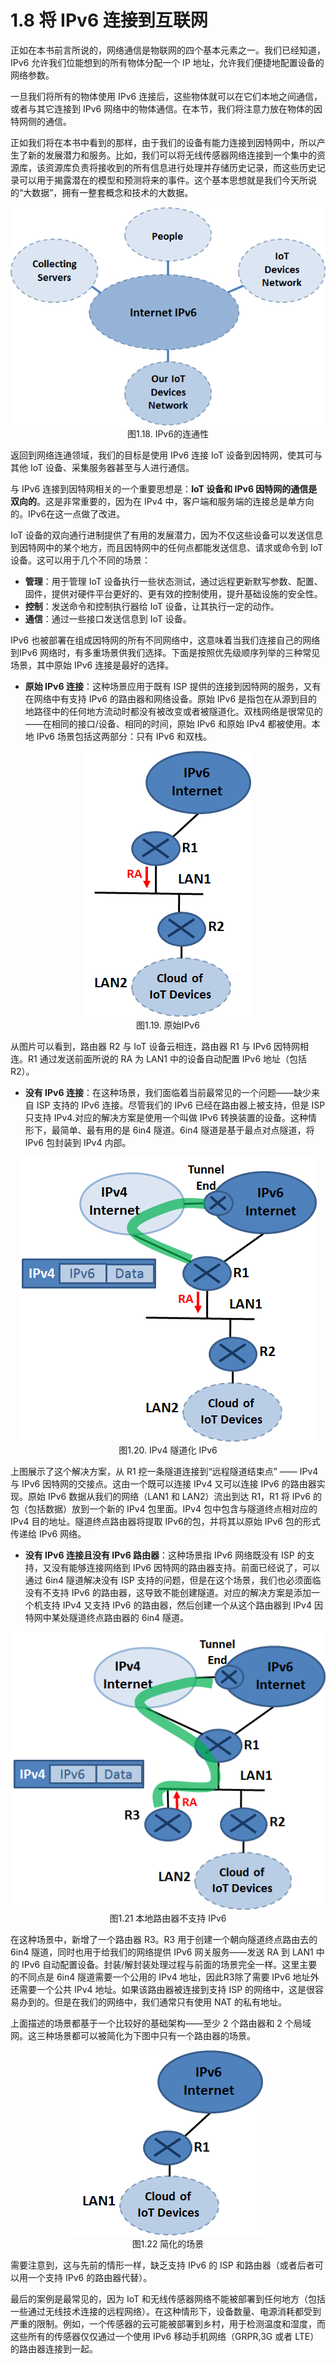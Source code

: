 # 1.8 将 IPv6 连接到互联网


正如在本书前言所说的，网络通信是物联网的四个基本元素之一。我们已经知道，IPv6 允许我们位能想到的所有物体分配一个 IP 地址，允许我们便捷地配置设备的网络参数。

一旦我们将所有的物体使用 IPv6 连接后，这些物体就可以在它们本地之间通信，或者与其它连接到 IPv6 网络中的物体通信。在本节，我们将注意力放在物体的因特网侧的通信。

正如我们将在本书中看到的那样，由于我们的设备有能力连接到因特网中，所以产生了新的发展潜力和服务。比如，我们可以将无线传感器网络连接到一个集中的资源库，该资源库负责将接收到的所有信息进行处理并存储历史记录，而这些历史记录可以用于揭露潜在的模型和预测将来的事件。这个基本思想就是我们今天所说的“大数据”，拥有一整套概念和技术的大数据。

<center><img src="images/iot_in_five_days/1/image011.png" /></center>
<center>图1.18. IPv6的连通性</center>

返回到网络连通领域，我们的目标是使用 IPv6 连接 IoT 设备到因特网，使其可与其他 IoT 设备、采集服务器甚至与人进行通信。

与 IPv6 连接到因特网相关的一个重要思想是：**IoT 设备和 IPv6 因特网的通信是双向的**。这是非常重要的，因为在 IPv4 中，客户端和服务端的连接总是单方向的。IPv6在这一点做了改进。

IoT 设备的双向通行进制提供了有用的发展潜力，因为不仅这些设备可以发送信息到因特网中的某个地方，而且因特网中的任何点都能发送信息、请求或命令到 IoT 设备。这可以用于几个不同的场景：
* **管理**：用于管理 IoT 设备执行一些状态测试，通过远程更新默写参数、配置、固件，提供对硬件平台更好的、更有效的控制使用，提升基础设施的安全性。
* **控制**：发送命令和控制执行器给 IoT 设备，让其执行一定的动作。
* **通信**：通过一些接口发送信息到 IoT 设备。

IPv6 也被部署在组成因特网的所有不同网络中，这意味着当我们连接自己的网络到IPv6 网络时，有多重场景供我们选择。下面是按照优先级顺序列举的三种常见场景，其中原始 IPv6 连接是最好的选择。
* **原始 IPv6 连接**：这种场景应用于既有 ISP 提供的连接到因特网的服务，又有在网络中有支持 IPv6 的路由器和网络设备。原始 IPv6 是指包在从源到目的地路径中的任何地方流动时都没有被改变或者被隧道化。双栈网络是很常见的——在相同的接口/设备、相同的时间，原始 IPv6 和原始 IPv4 都被使用。本地 IPv6 场景包括这两部分：只有 IPv6 和双栈。

<center><img src="images/iot_in_five_days/1/image012.png" /></center>
<center>图1.19. 原始IPv6</center>

从图片可以看到，路由器 R2 与 IoT 设备云相连，路由器 R1 与 IPv6 因特网相连。R1 通过发送前面所说的 RA 为 LAN1 中的设备自动配置 IPv6 地址（包括 R2）。
* **没有 IPv6 连接**：在这种场景，我们面临着当前最常见的一个问题——缺少来自 ISP 支持的 IPv6 连接。尽管我们的 IPv6 已经在路由器上被支持，但是 ISP 只支持 IPv4.对应的解决方案是使用一个叫做 IPv6 转换装置的设备。这种情形下，最简单、最有用的是 6in4 隧道。6in4 隧道是基于最点对点隧道，将 IPv6 包封装到 IPv4 内部。

<center><img src="images/iot_in_five_days/1/image013.png" /></center>
<center>图1.20. IPv4 隧道化 IPv6</center>

上图展示了这个解决方案，从 R1 挖一条隧道连接到“远程隧道结束点” —— IPv4 与 IPv6 因特网的交接点。这由一个既可以连接 IPv4 又可以连接 IPv6 的路由器实现。原始 IPv6 数据从我们的网络（LAN1 和 LAN2）流出到达 R1，R1 将 IPv6 的包（包括数据）放到一个新的 IPv4 包里面。IPv4 包中包含与隧道终点相对应的IPv4 目的地址。隧道终点路由器将提取 IPv6的包，并将其以原始 IPv6 包的形式传递给 IPv6 网络。
* **没有 IPv6 连接且没有 IPv6 路由器**：这种场景指 IPv6 网络既没有 ISP 的支持，又没有能够连接网络到 IPv6 因特网的路由器支持。前面已经说了，可以通过 6in4 隧道解决没有 ISP 支持的问题，但是在这个场景，我们也必须面临没有不支持 IPv6 的路由器，这导致不能创建隧道。对应的解决方案是添加一个机支持 IPv4 又支持 IPv6 的路由器，然后创建一个从这个路由器到 IPv4 因特网中某处隧道终点路由器的 6in4 隧道。


<center><img src="images/iot_in_five_days/1/image014.png" /></center>
<center>图1.21 本地路由器不支持 IPv6</center>

在这种场景中，新增了一个路由器 R3。R3 用于创建一个朝向隧道终点路由去的 6in4 隧道，同时也用于给我们的网络提供 IPv6 网关服务——发送 RA 到 LAN1 中的 IPv6 自动配置设备。封装/解封装处理过程与前面的场景完全一样。这里主要的不同点是 6in4 隧道需要一个公用的 IPv4 地址，因此R3除了需要 IPv6 地址外还需要一个公共 IPv4 地址。如果该路由器被连接到支持 ISP 的网络中，这是很容易办到的。但是在我们的网络中，我们通常只有使用 NAT 的私有地址。

上面描述的场景都基于一个比较好的基础架构——至少 2 个路由器和 2 个局域网。这三种场景都可以被简化为下图中只有一个路由器的场景。

<center><img src="images/iot_in_five_days/1/image015.png" /></center>
<center>图1.22 简化的场景</center>

需要注意到，这与先前的情形一样，缺乏支持 IPv6 的 ISP 和路由器（或者后者可以用一个支持 IPv6 的路由器代替）。

最后的案例是最常见的，因为 IoT 和无线传感器网络不能被部署到任何地方（包括一些通过无线技术连接的远程网络）。在这种情形下，设备数量、电源消耗都受到严重的限制。例如，一个传感器的云可能被部署到乡村，用于检测温度和湿度，而这些所有的传感器仅仅通过一个使用 IPv6 移动手机网络（GRPR,3G 或者 LTE）的路由器连接到一起。




















